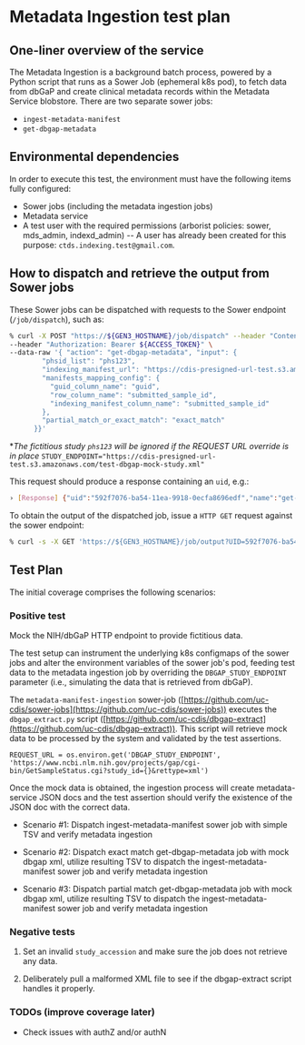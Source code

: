# Metadata Ingestion test plan

## One-liner overview of the service
The Metadata Ingestion is a background batch process, powered by a Python script that runs as a Sower Job (ephemeral k8s pod), to fetch data from dbGaP and create clinical metadata records within the Metadata Service blobstore. There are two separate sower jobs:
- `ingest-metadata-manifest`
- `get-dbgap-metadata`

## Environmental dependencies
In order to execute this test, the environment must have the following items fully configured:
- Sower jobs (including the metadata ingestion jobs)
- Metadata service
- A test user with the required permissions (arborist policies: sower, mds_admin, indexd_admin) -- A user has already been created for this purpose: `ctds.indexing.test@gmail.com`.

## How to dispatch and retrieve the output from Sower jobs
These Sower jobs can be dispatched with requests to the Sower endpoint (`/job/dispatch`), such as:
```bash
% curl -X POST "https://${GEN3_HOSTNAME}/job/dispatch" --header "Content-Type: application/json" \
--header "Authorization: Bearer ${ACCESS_TOKEN}" \
--data-raw '{ "action": "get-dbgap-metadata", "input": {
        "phsid_list": "phs123",
        "indexing_manifest_url": "https://cdis-presigned-url-test.s3.amazonaws.com/test-dbgap-mock-study.csv",
        "manifests_mapping_config": {
          "guid_column_name": "guid",
          "row_column_name": "submitted_sample_id",
          "indexing_manifest_column_name": "submitted_sample_id"
        },
        "partial_match_or_exact_match": "exact_match"
      }}'
```
*_The fictitious study `phs123` will be ignored if the REQUEST URL override is in place_
`STUDY_ENDPOINT="https://cdis-presigned-url-test.s3.amazonaws.com/test-dbgap-mock-study.xml"`

This request should produce a response containing an `uid`, e.g.:
```bash
› [Response] {"uid":"592f7076-ba54-11ea-9918-0ecfa8696edf","name":"get-dbgap-metadata-hjlbw","status":"Unknown"}
```

To obtain the output of the dispatched job, issue a `HTTP GET` request against the sower endpoint:
```bash
% curl -s -X GET 'https://${GEN3_HOSTNAME}/job/output?UID=592f7076-ba54-11ea-9918-0ecfa8696edf' --header 'Content-Type: application/json' --header "Authorization: Bearer ${ACCESS_TOKEN}"
```

## Test Plan

The initial coverage comprises the following scenarios:

### Positive test

Mock the NIH/dbGaP HTTP endpoint to provide fictitious data.

The test setup can instrument the underlying k8s configmaps of the sower jobs and alter the environment variables of the sower job's pod, feeding test data to the metadata ingestion job by overriding the `DBGAP_STUDY_ENDPOINT` parameter (i.e., simulating the data that is retrieved from dbGaP).

The `metadata-manifest-ingestion` sower-job ([https://github.com/uc-cdis/sower-jobs](https://github.com/uc-cdis/sower-jobs)) executes the `dbgap_extract.py` script ([https://github.com/uc-cdis/dbgap-extract](https://github.com/uc-cdis/dbgap-extract)). This script will retrieve mock data to be processed by the system and validated by the test assertions.
```
REQUEST_URL = os.environ.get('DBGAP_STUDY_ENDPOINT', 'https://www.ncbi.nlm.nih.gov/projects/gap/cgi-bin/GetSampleStatus.cgi?study_id={}&rettype=xml')
```

Once the mock data is obtained, the ingestion process will create metadata-service JSON docs and the test assertion should verify the existence of the JSON doc with the correct data.

- Scenario #1: Dispatch ingest-metadata-manifest sower job with simple TSV and verify metadata ingestion

- Scenario #2: Dispatch exact match get-dbgap-metadata job with mock dbgap xml, utilize resulting TSV to dispatch the ingest-metadata-manifest sower job and verify metadata ingestion

- Scenario #3: Dispatch partial match get-dbgap-metadata job with mock dbgap xml, utilize resulting TSV to dispatch the ingest-metadata-manifest sower job and verify metadata ingestion

### Negative tests

1. Set an invalid `study_accession` and make sure the job does not retrieve any data.

2. Deliberately pull a malformed XML file to see if the dbgap-extract script handles it properly.

### TODOs (improve coverage later)

- Check issues with authZ and/or authN
